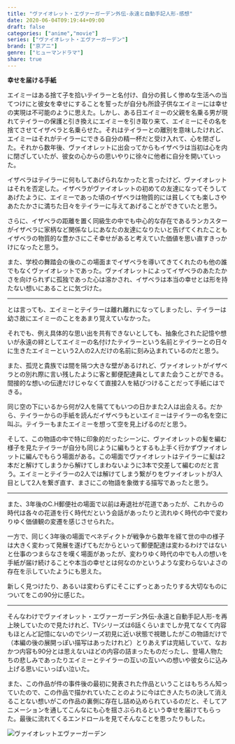 ```yaml
---
title: "ヴァイオレット・エヴァーガーデン外伝-永遠と自動手記人形-感想"
date: 2020-06-04T09:19:44+09:00
draft: false
categories: ["anime","movie"]
series: ["ヴァイオレット・エヴァーガーデン"]
brand: ["京アニ"]
genre: ["ヒューマンドラマ"]
share: true
---
```

**幸せを届ける手紙**  

エイミーはある捨て子を拾いテイラーと名付け、自分の貧しく惨めな生活への当てつけにと彼女を幸せにすることを誓ったが自分も所詮子供なエイミーには幸せの実現は不可能のように思えた。しかし、ある日エイミーの父親を名乗る男が現れてテイラーの保護と引き換えにエイミーを引き取り来て、エイミーにその名を捨てさせてイザベラと名乗らせた。それはテイラーとの離別を意味したけれど、エイミーはそれがテイラーにできる自分の精一杯だと受け入れて、心を閉ざした。それから数年後、ヴァイオレットに出会ってからもイザベラは当初は心を内に閉ざしていたが、彼女の心からの思いやりに徐々に他者に自分を開いていった。

イザベラはテイラーに何もしてあげられなかったと言ったけど、ヴァイオレットはそれを否定した。イザベラがヴァイオレットの初めての友達になってそうしてあげたように、エイミーであった頃のイザベラは物質的には貧しくても楽しさやあたたかさに満ちた日々をテイラーに与えてあげることができていたと思う。

さらに、イザベラの距離を置く同級生の中でも中心的な存在であるランカスターがイザベラに家柄など関係なしにあなたの友達になりたいと告げてくれたこともイザベラの物質的な豊かさにこそ幸せがあると考えていた価値を思い直すきっかけになったと思う。

また、学校の舞踏会の後のこの場面までイザベラを導いてきてくれたのも他の誰でもなくヴァイオレットであった。ヴァイオレットによってイザベラのあたたかさを向けられずに孤独であった心は溶かされ、イザベラは本当の幸せとは形を持たない想いにあることに気づけた。
***
とは言っても、エイミーとテイラーは離れ離れになってしまったし、テイラーは幼さ故にエイミーのことをあまり覚えていなかった。

それでも、例え具体的な思い出を共有できないとしても、抽象化された記憶や想いが永遠の絆としてエイミーの名付けたテイラーという名前とテイラーとの日々に生きたエイミーという2人の2人だけの名前に刻み込まれているのだと思う。

また、孤児と貴族では間を隔つ大きな壁があるけれど、ヴァイオレットがイザベラとの別れ際に言い残したように客と郵便配達員としてまた会うことができる。間接的な想いの伝達だけじゃなくて直接2人を結びつけることだって手紙にはできる。

同じ空の下にいるから何が2人を隔ててもいつの日かまた2人は出会える。だから、テイラーからの手紙を読んだイザベラもといエイミーはテイラーの名を空に叫ぶ。テイラーもまたエイミーを想って空を見上げるのだと思う。

そして、この物語の中で特に印象的だったシーンに、ヴァイオレットの髪を編む様子を見たテイラーが自分も同じように編もうとするも上手く行かずヴァイオレットに編んでもらう場面がある。この場面でヴァイオレットはテイラーに髪は2本だと解けてしまうから解けてしまわないように3本で交差して編むのだと言う。エイミーとテイラーの2人では解けてしまう繋がりをヴァイオレットが3人目として2人を繋ぎ直す、まさにこの物語を象徴する描写であったと思う。
***
また、3年後のC.H郵便社の場面で以前は寿退社が花道であったが、これからの時代は各々の花道を行く時代だという会話があったりと流れゆく時代の中で変わりゆく価値観の変遷を感じさせられた。

一方で、同じく3年後の場面でベネディクトが戦争から数年を経て世の中の様子は大きく変わって発展を遂げてもだからといって郵便配達は変わるわけではないと仕事のつまらなさを嘆く場面があったが、変わりゆく時代の中でも人の想いを手紙が届け続けることや本当の幸せとは何なのかというような変わらないよさの存在を示していたようにも思えた。
 
新しく見つけたり、あるいは変わらずにそこにずっとあったりする大切なものについてをこの90分に感じた。
***
そんなわけでヴァイオレット・エヴァーガーデン外伝-永遠と自動手記人形-を再上映していたので見たけれど、TVシリーズは6話くらいまでしか見てなくて内容もほとんど記憶にないのでシリーズ初見に近い状態で視聴したがこの物語だけで（本編の後の展開っぽい描写はあったけれど）とりあえずは完結していて、なおかつ内容も90分とは思えないほどの内容の詰まったものだったし、登場人物たちの悲しみであったりエイミーとテイラーの互いの互いへの想いや彼女らに込み上げる思いにいっぱい泣いた。  

また、この作品が件の事件後の最初に発表された作品ということはもちろん知っていたので、この作品で描かれていたことのように今は亡き人たちの決して消えることない想いがこの作品の裏側に存在し詰め込められているのだと、そしてアニメーションを通してこんなにも心を揺さぶられるという幸せを届けてもらった。最後に流れてくるエンドロールを見てそんなことを思ったりもした。
  
![ヴァイオレットエヴァーガーデン](\ヴァイオレット・エヴァーガーデン.jpg)